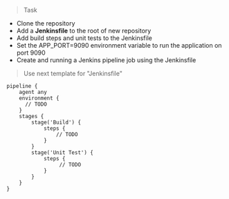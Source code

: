 >Task

- Clone the repository
- Add a **Jenkinsfile** to the root of new repository
- Add build steps and unit tests to the Jenkinsfile
- Set the APP_PORT=9090 environment variable to run the application on port 9090
- Create and running a Jenkins pipeline job using the Jenkinsfile

>Use next template for "Jenkinsfile"

```
pipeline {
    agent any
    environment {
      // TODO
    }
    stages {
        stage('Build') {
            steps {
                // TODO
            }
        }
        stage('Unit Test') {
            steps {
                 // TODO
            }
        }
    }
}
```

